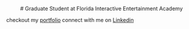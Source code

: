 <p align="center">
# Graduate Student at Florida Interactive Entertainment Academy
</p>

checkout my [portfolio](https://www.kylebarrows.com)
connect with me on [Linkedin](https://www.linkedin.com/in/barrowsk/)

<!--
**kylebarrows/kylebarrows** is a ✨ _special_ ✨ repository because its `README.md` (this file) appears on your GitHub profile.

Here are some ideas to get you started:

- 🔭 I’m currently working on ...
- 🌱 I’m currently learning ...
- 👯 I’m looking to collaborate on ...
- 🤔 I’m looking for help with ...
- 💬 Ask me about ...
- 📫 How to reach me: ...
- 😄 Pronouns: ...
- ⚡ Fun fact: ...
-->
